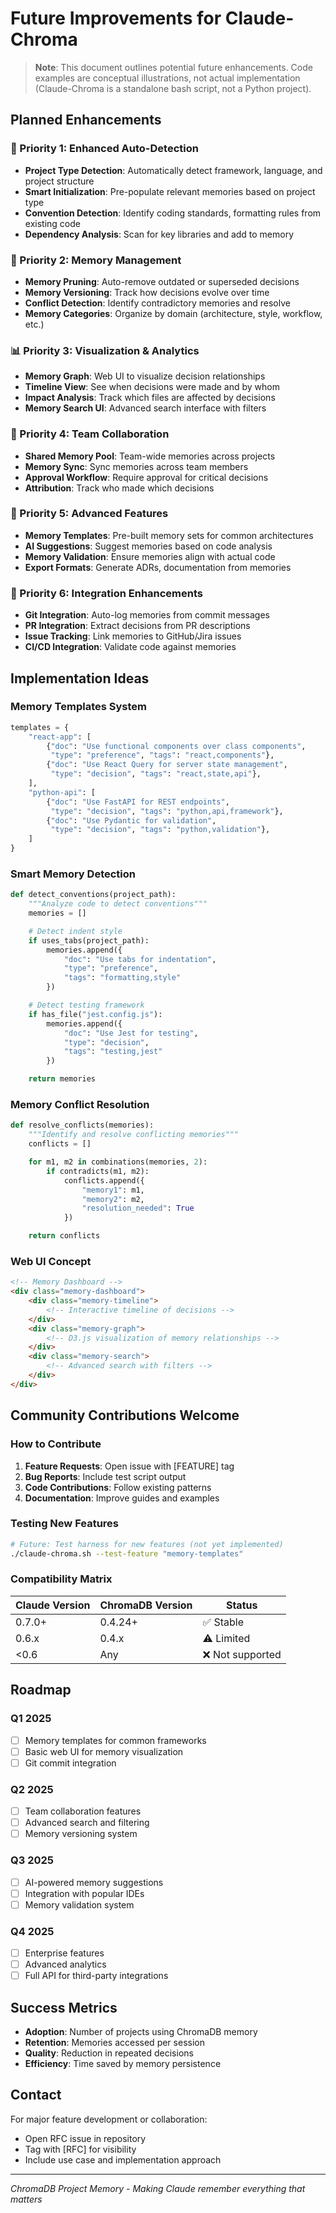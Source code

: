 # Future Improvements for Claude-Chroma

> **Note**: This document outlines potential future enhancements. Code examples are conceptual illustrations, not actual implementation (Claude-Chroma is a standalone bash script, not a Python project).

## Planned Enhancements

### 🎯 Priority 1: Enhanced Auto-Detection

- **Project Type Detection**: Automatically detect framework, language, and project structure
- **Smart Initialization**: Pre-populate relevant memories based on project type
- **Convention Detection**: Identify coding standards, formatting rules from existing code
- **Dependency Analysis**: Scan for key libraries and add to memory

### 🔄 Priority 2: Memory Management

- **Memory Pruning**: Auto-remove outdated or superseded decisions
- **Memory Versioning**: Track how decisions evolve over time
- **Conflict Detection**: Identify contradictory memories and resolve
- **Memory Categories**: Organize by domain (architecture, style, workflow, etc.)

### 📊 Priority 3: Visualization & Analytics

- **Memory Graph**: Web UI to visualize decision relationships
- **Timeline View**: See when decisions were made and by whom
- **Impact Analysis**: Track which files are affected by decisions
- **Memory Search UI**: Advanced search interface with filters

### 🤝 Priority 4: Team Collaboration

- **Shared Memory Pool**: Team-wide memories across projects
- **Memory Sync**: Sync memories across team members
- **Approval Workflow**: Require approval for critical decisions
- **Attribution**: Track who made which decisions

### 🔧 Priority 5: Advanced Features

- **Memory Templates**: Pre-built memory sets for common architectures
- **AI Suggestions**: Suggest memories based on code analysis
- **Memory Validation**: Ensure memories align with actual code
- **Export Formats**: Generate ADRs, documentation from memories

### 🚀 Priority 6: Integration Enhancements

- **Git Integration**: Auto-log memories from commit messages
- **PR Integration**: Extract decisions from PR descriptions
- **Issue Tracking**: Link memories to GitHub/Jira issues
- **CI/CD Integration**: Validate code against memories

## Implementation Ideas

### Memory Templates System
```python
templates = {
    "react-app": [
        {"doc": "Use functional components over class components",
         "type": "preference", "tags": "react,components"},
        {"doc": "Use React Query for server state management",
         "type": "decision", "tags": "react,state,api"},
    ],
    "python-api": [
        {"doc": "Use FastAPI for REST endpoints",
         "type": "decision", "tags": "python,api,framework"},
        {"doc": "Use Pydantic for validation",
         "type": "decision", "tags": "python,validation"},
    ]
}
```

### Smart Memory Detection
```python
def detect_conventions(project_path):
    """Analyze code to detect conventions"""
    memories = []

    # Detect indent style
    if uses_tabs(project_path):
        memories.append({
            "doc": "Use tabs for indentation",
            "type": "preference",
            "tags": "formatting,style"
        })

    # Detect testing framework
    if has_file("jest.config.js"):
        memories.append({
            "doc": "Use Jest for testing",
            "type": "decision",
            "tags": "testing,jest"
        })

    return memories
```

### Memory Conflict Resolution
```python
def resolve_conflicts(memories):
    """Identify and resolve conflicting memories"""
    conflicts = []

    for m1, m2 in combinations(memories, 2):
        if contradicts(m1, m2):
            conflicts.append({
                "memory1": m1,
                "memory2": m2,
                "resolution_needed": True
            })

    return conflicts
```

### Web UI Concept
```html
<!-- Memory Dashboard -->
<div class="memory-dashboard">
    <div class="memory-timeline">
        <!-- Interactive timeline of decisions -->
    </div>
    <div class="memory-graph">
        <!-- D3.js visualization of memory relationships -->
    </div>
    <div class="memory-search">
        <!-- Advanced search with filters -->
    </div>
</div>
```

## Community Contributions Welcome

### How to Contribute

1. **Feature Requests**: Open issue with [FEATURE] tag
2. **Bug Reports**: Include test script output
3. **Code Contributions**: Follow existing patterns
4. **Documentation**: Improve guides and examples

### Testing New Features

```bash
# Future: Test harness for new features (not yet implemented)
./claude-chroma.sh --test-feature "memory-templates"
```

### Compatibility Matrix

| Claude Version | ChromaDB Version | Status |
|---------------|------------------|---------|
| 0.7.0+        | 0.4.24+         | ✅ Stable |
| 0.6.x         | 0.4.x           | ⚠️ Limited |
| <0.6          | Any             | ❌ Not supported |

## Roadmap

### Q1 2025
- [ ] Memory templates for common frameworks
- [ ] Basic web UI for memory visualization
- [ ] Git commit integration

### Q2 2025
- [ ] Team collaboration features
- [ ] Advanced search and filtering
- [ ] Memory versioning system

### Q3 2025
- [ ] AI-powered memory suggestions
- [ ] Integration with popular IDEs
- [ ] Memory validation system

### Q4 2025
- [ ] Enterprise features
- [ ] Advanced analytics
- [ ] Full API for third-party integrations

## Success Metrics

- **Adoption**: Number of projects using ChromaDB memory
- **Retention**: Memories accessed per session
- **Quality**: Reduction in repeated decisions
- **Efficiency**: Time saved by memory persistence

## Contact

For major feature development or collaboration:
- Open RFC issue in repository
- Tag with [RFC] for visibility
- Include use case and implementation approach

---

*ChromaDB Project Memory - Making Claude remember everything that matters*